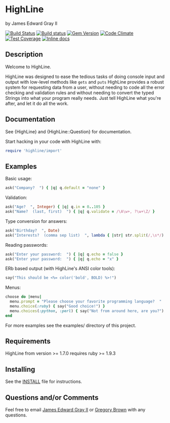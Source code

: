 HighLine
========

by James Edward Gray II

[![Build Status](https://travis-ci.org/JEG2/highline.svg?branch=master)](https://travis-ci.org/JEG2/highline)
[![Build status](https://ci.appveyor.com/api/projects/status/4p05fijpah77d28x/branch/master?svg=true)](https://ci.appveyor.com/project/JEG2/highline/branch/master)
[![Gem Version](https://badge.fury.io/rb/highline.svg)](https://badge.fury.io/rb/highline)
[![Code Climate](https://codeclimate.com/github/abinoam/highline/badges/gpa.svg)](https://codeclimate.com/github/JEG2/highline)
[![Test Coverage](https://codeclimate.com/github/abinoam/highline/badges/coverage.svg)](https://codeclimate.com/github/abinoam/highline/coverage)
[![Inline docs](http://inch-ci.org/github/JEG2/highline.svg?branch=master)](http://inch-ci.org/github/JEG2/highline)

Description
-----------

Welcome to HighLine.

HighLine was designed to ease the tedious tasks of doing console input and
output with low-level methods like ```gets``` and ```puts```  HighLine provides a
robust system for requesting data from a user, without needing to code all the
error checking and validation rules and without needing to convert the typed
Strings into what your program really needs.  Just tell HighLine what you're
after, and let it do all the work.

Documentation
-------------

See {HighLine} and {HighLine::Question} for documentation.

Start hacking in your code with HighLine with:

```ruby
require 'highline/import'
```

Examples
--------

Basic usage:

```ruby
ask("Company?  ") { |q| q.default = "none" }
```

Validation:

```ruby
ask("Age?  ", Integer) { |q| q.in = 0..105 }
ask("Name?  (last, first)  ") { |q| q.validate = /\A\w+, ?\w+\Z/ }
```

Type conversion for answers:

```ruby
ask("Birthday?  ", Date)
ask("Interests?  (comma sep list)  ", lambda { |str| str.split(/,\s*/) })
```

Reading passwords:

```ruby
ask("Enter your password:  ") { |q| q.echo = false }
ask("Enter your password:  ") { |q| q.echo = "x" }
```

ERb based output (with HighLine's ANSI color tools):

```ruby
say("This should be <%= color('bold', BOLD) %>!")
```

Menus:

```ruby
choose do |menu|
  menu.prompt = "Please choose your favorite programming language?  "
  menu.choice(:ruby) { say("Good choice!") }
  menu.choices(:python, :perl) { say("Not from around here, are you?") }
end
```

For more examples see the examples/ directory of this project.

Requirements
------------

HighLine from version >= 1.7.0 requires ruby >= 1.9.3

Installing
----------

See the [INSTALL](INSTALL) file for instructions.

Questions and/or Comments
-------------------------

Feel free to email [James Edward Gray II](mailto:james@grayproductions.net) or
[Gregory Brown](mailto:gregory.t.brown@gmail.com) with any questions.
